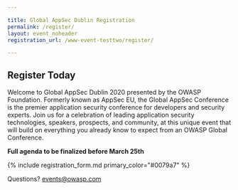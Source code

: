 ```yaml
---

title: Global AppSec Dublin Registration
permalink: /register/
layout: event_noheader
registration_url: /www-event-testtwo/register/

---
```


## Register Today

Welcome to Global AppSec Dublin 2020 presented by the OWASP Foundation. Formerly known as AppSec EU, the Global AppSec Conference is the premier application security conference for developers and security experts. Join us for a celebration of leading application security technologies, speakers, prospects, and community, at this unique event that will build on everything you already know to expect from an OWASP Global Conference.

**Full agenda to be finalized before March 25th**

{% include registration_form.md primary_color="#0079a7" %}

Questions? [events@owasp.com](mailto:events@owasp.com?subject=Global%20AppSec%20Dublin%20Inquiry)
